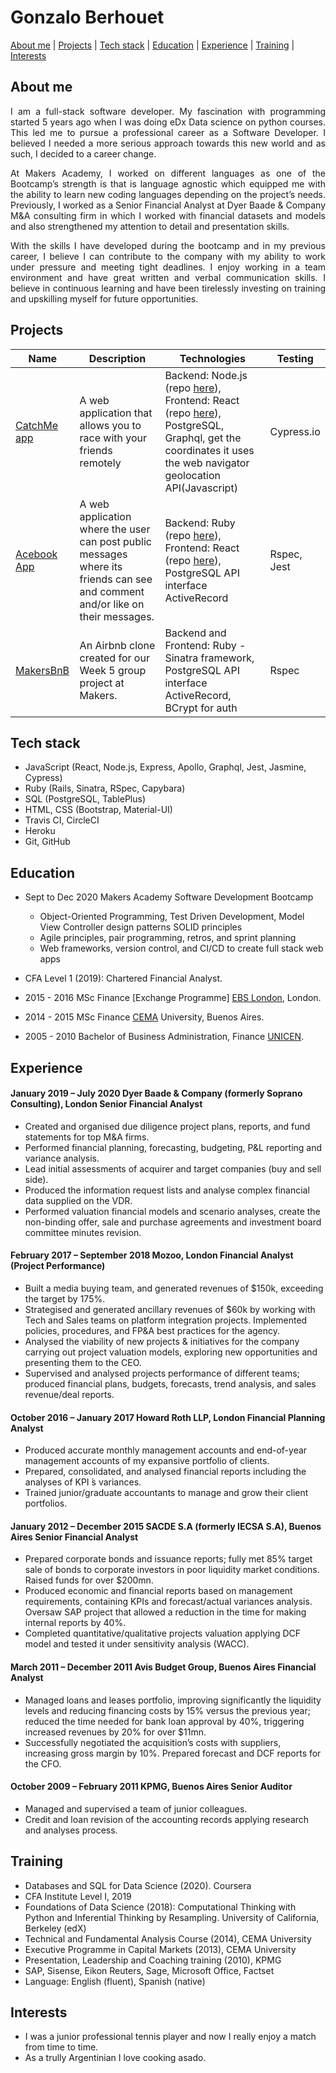 # Gonzalo Berhouet

[About me](#about_me) | [Projects](#projects) | [Tech stack](#tech-stack) | [Education](#education) | [Experience](#experience) | [Training](#training) | [Interests](#interests)

## About me

<div style="text-align: justify"> I am a full-stack software developer. My fascination with programming started 5 years ago when I was doing eDx Data science on python courses. This led me to pursue a professional career as a Software Developer. I believed I needed a more serious approach towards this new world and as such, I decided to a career change.<br>

At Makers Academy, I worked on different languages as one of the Bootcamp’s strength is that is language agnostic which equipped me with the ability to learn new coding languages depending on the project’s needs. Previously, I worked as a Senior Financial Analyst at Dyer Baade & Company M&A consulting firm in which I worked with financial datasets and models and also strengthened my attention to detail and presentation skills.

With the skills I have developed during the bootcamp and in my previous career, I believe I can contribute to the company with my ability to work under pressure and meeting tight deadlines. I enjoy working in a team environment and have great written and verbal communication skills. I believe in continuous learning and have been tirelessly investing on training and upskilling myself for future opportunities.</div>

## Projects

| Name                                                                            | Description                                                                                                                    | Technologies                                                                                                                                                                                                                                        | Testing     |
| ------------------------------------------------------------------------------- | ------------------------------------------------------------------------------------------------------------------------------ | --------------------------------------------------------------------------------------------------------------------------------------------------------------------------------------------------------------------------------------------------- | ----------- |
| [CatchMe app](https://github.com/gonzalober/catchme-web)                        | A web application that allows you to race with your friends remotely                                                           | Backend: Node.js (repo [here](https://github.com/kiriarf/catchme-server)), Frontend: React (repo [here](https://github.com/gonzalober/catchme-web)), PostgreSQL, Graphql, get the coordinates it uses the web navigator geolocation API(Javascript) | Cypress.io  |
| [Acebook App](https://github.com/charlie-galb/acebook-team-lifesavers-frontend) | A web application where the user can post public messages where its friends can see and comment and/or like on their messages. | Backend: Ruby (repo [here](https://github.com/gonzalober/acebook-team-life-savers)), Frontend: React (repo [here](https://github.com/charlie-galb/acebook-team-lifesavers-frontend)), PostgreSQL API interface ActiveRecord                         | Rspec, Jest |
| [MakersBnB](https://github.com/gonzalober/makersbnb)                            | An Airbnb clone created for our Week 5 group project at Makers.                                                                | Backend and Frontend: Ruby - Sinatra framework, PostgreSQL API interface ActiveRecord, BCrypt for auth                                                                                                                                              | Rspec       |

## Tech stack

- JavaScript (React, Node.js, Express, Apollo, Graphql, Jest, Jasmine, Cypress)
- Ruby (Rails, Sinatra, RSpec, Capybara)
- SQL (PostgreSQL, TablePlus)
- HTML, CSS (Bootstrap, Material-UI)
- Travis CI, CircleCI
- Heroku
- Git, GitHub

## Education

- Sept to Dec 2020 Makers Academy Software Development Bootcamp

  - Object-Oriented Programming, Test Driven Development, Model View Controller design patterns SOLID principles
  - Agile principles, pair programming, retros, and sprint planning
  - Web frameworks, version control, and CI/CD to create full stack web apps

- CFA Level 1 (2019): Chartered Financial Analyst.
- 2015 - 2016 MSc Finance [Exchange Programme] [EBS London](https://www.regents.ac.uk/), London.
- 2014 - 2015 MSc Finance [CEMA](https://ucema.edu.ar/) University, Buenos Aires.
- 2005 - 2010 Bachelor of Business Administration, Finance [UNICEN](https://www.unicen.edu.ar/english).

## Experience

#### January 2019 – July 2020 Dyer Baade & Company (formerly Soprano Consulting), London Senior Financial Analyst

- Created and organised due diligence project plans, reports, and fund statements for top M&A firms.
- Performed financial planning, forecasting, budgeting, P&L reporting and variance analysis.
- Lead initial assessments of acquirer and target companies (buy and sell side).
- Produced the information request lists and analyse complex financial data supplied on the VDR.
- Performed valuation financial models and scenario analyses, create the non-binding offer, sale and purchase agreements and investment board committee minutes revision.

#### February 2017 – September 2018 Mozoo, London Financial Analyst (Project Performance)

- Built a media buying team, and generated revenues of $150k, exceeding the target by 175%.
- Strategised and generated ancillary revenues of $60k by working with Tech and Sales teams on platform integration projects. Implemented policies, procedures, and FP&A best practices for the
  agency.
- Analysed the viability of new projects & initiatives for the company carrying out project valuation
  models, exploring new opportunities and presenting them to the CEO.
- Supervised and analysed projects performance of different teams; produced financial plans, budgets,
  forecasts, trend analysis, and sales revenue/deal reports.

#### October 2016 – January 2017 Howard Roth LLP, London Financial Planning Analyst

- Produced accurate monthly management accounts and end-of-year management accounts of my expansive portfolio of clients.
- Prepared, consolidated, and analysed financial reports including the analyses of KPI ́s variances.
- Trained junior/graduate accountants to manage and grow their client portfolios.

#### January 2012 – December 2015 SACDE S.A (formerly IECSA S.A), Buenos Aires Senior Financial Analyst

- Prepared corporate bonds and issuance reports; fully met 85% target sale of bonds to corporate investors in poor liquidity market conditions. Raised funds for over $200mn.
- Produced economic and financial reports based on management requirements, containing KPIs and forecast/actual variances analysis. Oversaw SAP project that allowed a reduction in the time for making internal reports by 40%.
- Completed quantitative/qualitative projects valuation applying DCF model and tested it under sensitivity analysis (WACC).

#### March 2011 – December 2011 Avis Budget Group, Buenos Aires Financial Analyst

- Managed loans and leases portfolio, improving significantly the liquidity levels and reducing financing costs by 15% versus the previous year; reduced the time needed for bank loan approval by 40%, triggering increased revenues by 20% for over $11mn.
- Successfully negotiated the acquisition’s costs with suppliers, increasing gross margin by 10%. Prepared forecast and DCF reports for the CFO.

#### October 2009 – February 2011 KPMG, Buenos Aires Senior Auditor

- Managed and supervised a team of junior colleagues.
- Credit and loan revision of the accounting records applying research and analyses process.

## Training

- Databases and SQL for Data Science (2020). Coursera
- CFA Institute Level I, 2019
- Foundations of Data Science (2018): Computational Thinking with Python and Inferential Thinking by Resampling. University of California, Berkeley (edX)
- Technical and Fundamental Analysis Course (2014), CEMA University
- Executive Programme in Capital Markets (2013), CEMA University
- Presentation, Leadership and Coaching training (2010), KPMG
- SAP, Sisense, Eikon Reuters, Sage, Microsoft Office, Factset
- Language: English (fluent), Spanish (native)

## Interests

- I was a junior professional tennis player and now I really enjoy a match from time to time.
- As a trully Argentinian I love cooking asado.
